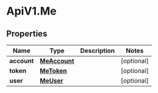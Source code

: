 # ApiV1.Me

## Properties

Name | Type | Description | Notes
------------ | ------------- | ------------- | -------------
**account** | [**MeAccount**](MeAccount.md) |  | [optional] 
**token** | [**MeToken**](MeToken.md) |  | [optional] 
**user** | [**MeUser**](MeUser.md) |  | [optional] 


